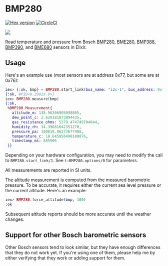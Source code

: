 # BMP280

[![Hex version](https://img.shields.io/hexpm/v/bmp280.svg "Hex version")](https://hex.pm/packages/bmp280)
[![CircleCI](https://circleci.com/gh/fhunleth/bmp280.svg?style=svg)](https://circleci.com/gh/fhunleth/bmp280)

[![](https://www.bosch-sensortec.com/media/boschsensortec/products/productrenderings_16_9/16_21/barometic_pressure_sensors/bosch-sensortec-products-bmp280-16-9_res_1984x1116.jpg)](https://www.bosch-sensortec.com/products/environmental-sensors/pressure-sensors/)

Read temperature and pressure from Bosch
[BMP280](https://www.bosch-sensortec.com/products/environmental-sensors/pressure-sensors/bmp280/),
[BME280](https://www.bosch-sensortec.com/products/environmental-sensors/humidity-sensors-bme280/),
[BMP388](https://www.bosch-sensortec.com/products/environmental-sensors/pressure-sensors/bmp388/),
[BMP390](https://www.bosch-sensortec.com/products/environmental-sensors/pressure-sensors/bmp390/),
and
[BME680](https://www.bosch-sensortec.com/products/environmental-sensors/gas-sensors-bme680/)
sensors in Elixir.

## Usage

Here's an example use (most sensors are at address 0x77, but some are at 0x76):

```elixir
iex> {:ok, bmp} = BMP280.start_link(bus_name: "i2c-1", bus_address: 0x77)
{:ok, #PID<0.29929.0>}
iex> BMP280.measure(bmp)
{:ok,
 %BMP280.Measurement{
   altitude_m: 138.96206905098805,
   dew_point_c: 2.629181073094435,
   gas_resistance_ohms: 5279.474749704044,
   humidity_rh: 34.39681642351278,
   pressure_pa: 100818.86273677988,
   temperature_c: 18.645856498100876,
   timestamp_ms: 885906
 }}
```

Depending on your hardware configuration, you may need to modify the call to
`BMP280.start_link/1`. See `t:BMP280.options/0` for parameters.

All measurements are reported in SI units.

The altitude measurement is computed from the measured barometric pressure. To
be accurate, it requires either the current sea level pressure or the current
altitude. Here's an example:

```elixir
iex> BMP280.force_altitude(bmp, 100)
:ok
```

Subsequent altitude reports should be more accurate until the weather changes.

## Support for other Bosch barometric sensors

Other Bosch sensors tend to look similar, but they have enough differences that
they do not work yet. If you're using one of them, please help me by either
verifying that they work or adding support for them.
